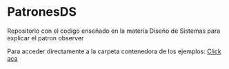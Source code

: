 # PatronesDS
Repositorio con el codigo enseñado en la materia Diseño de Sistemas para explicar el patron observer

Para acceder directamente a la carpeta contenedora de los ejemplos: [Click aca](app/src/main/java/com/example/patronesds/)
